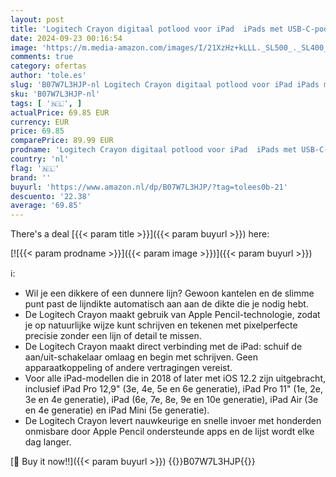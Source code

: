 ```yaml
---
layout: post
title: 'Logitech Crayon digitaal potlood voor iPad  iPads met USB-C-poorten  met Apple Pencil-technologie  pixelprecisie zonder vertraging en een dynamische slimme punt met snel opladen via USB-C - Zilver'
date: 2024-09-23 00:16:54
image: 'https://m.media-amazon.com/images/I/21XzHz+kLLL._SL500_._SL400_.jpg'
comments: true
category: ofertas
author: 'tole.es'
slug: 'B07W7L3HJP-nl Logitech Crayon digitaal potlood voor iPad iPads met USB-...'
sku: 'B07W7L3HJP-nl'
tags: [ '🇳🇱', ]
actualPrice: 69.85 EUR
currency: EUR
price: 69.85
comparePrice: 89.99 EUR
prodname: 'Logitech Crayon digitaal potlood voor iPad  iPads met USB-C-poorten  met Apple Pencil-technologie  pixelprecisie zonder vertraging en een dynamische slimme punt met snel opladen via USB-C - Zilver'
country: 'nl'
flag: '🇳🇱'
brand: ''
buyurl: 'https://www.amazon.nl/dp/B07W7L3HJP/?tag=tolees0b-21'
descuento: '22.38'
average: '69.85'
---
```


There's a deal [{{< param title >}}]({{< param buyurl >}})  here:

[![{{< param prodname >}}]({{< param image >}})]({{< param buyurl >}})

ℹ️:

- Wil je een dikkere of een dunnere lijn? Gewoon kantelen en de slimme punt past de lijndikte automatisch aan aan de dikte die je nodig hebt.
- De Logitech Crayon maakt gebruik van Apple Pencil-technologie, zodat je op natuurlijke wijze kunt schrijven en tekenen met pixelperfecte precisie zonder een lijn of detail te missen.
- De Logitech Crayon maakt direct verbinding met de iPad: schuif de aan/uit-schakelaar omlaag en begin met schrijven. Geen apparaatkoppeling of andere vertragingen vereist.
- Voor alle iPad-modellen die in 2018 of later met iOS 12.2 zijn uitgebracht, inclusief iPad Pro 12,9" (3e, 4e, 5e en 6e generatie), iPad Pro 11" (1e, 2e, 3e en 4e generatie), iPad (6e, 7e, 8e, 9e en 10e generatie), iPad Air (3e en 4e generatie) en iPad Mini (5e generatie).
- De Logitech Crayon levert nauwkeurige en snelle invoer met honderden onmisbare door Apple Pencil ondersteunde apps en de lijst wordt elke dag langer.

[🛒 Buy it now!!]({{< param buyurl >}})
{{<world>}}B07W7L3HJP{{</world>}}
